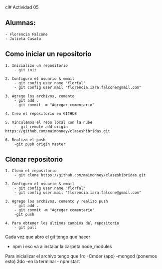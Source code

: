 cl# Actividad 05

## Alumnas:

```
- Florencia Falcone
- Julieta Casalo
```

## Como iniciar un repositorio

```
1. Inicializo un repositorio
    - git init

2. Configuro el usuario & email
    - git config user.name "florfal"
    - git config user.mail "florencia.iara.falcone@gmail.com"

3. Agrego los archivos, comento
    - git add .
    - git commit -m "Agregar comentario"

4. Creo el repositorio en GITHUB

5. Vínculamos el repo local con la nube
    -  git remote add origin https://github.com/maimonney/claseshibridas.git

6. Realizo el push
    -git push origin master
```

## Clonar repositorio

```
1. Clono el repositorio
    - git clone https://github.com/maimonney/claseshibridas.git

2. Configuro el usuario & email
    - git config user.name "florfal"
    - git config user.mail "florencia.iara.falcone@gmail.com"

3. Agrego los archivos, comento y realizo push
    - git add .
    - git commit -m "Agregar comentario"
    -git push 

4. Para obtener los últimos cambios del repositorio
    - git pull
```

Cada vez que abro el git tengo que hacer 
- npm i
eso va a instalar la carpeta node_modules 

Para inicializar el archivo tengo que 
1ro -Cmder (app)
    -mongod (ponemos esto)
2do -en la terminal
    - npm start